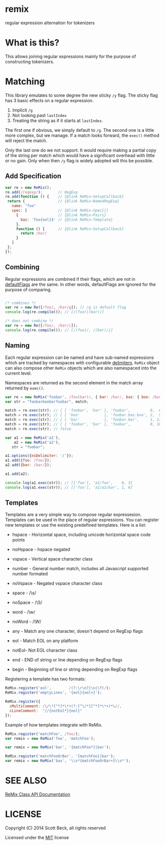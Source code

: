 remix
=====

regular expression alternation for tokenizers

# What is this?

This allows joining regular expressions mainly for the purpose of constructing
tokenizers.

# Matching

This library emulates to some degree the new sticky `/y` flag. The sticky flag
has 3 basic effects on a regular expression.

1. Implicit `/g`
2. Not looking past `lastIndex`
3. Treating the string as if it starts at `lastIndex`.

The first one if obvious, we simply default to `/g`. The second one
is a little more complex, but we manage. If a match looks forward, the
`exec()` method will reject the match.

Only the last one do we not support. It would require making a partial copy
of the string per match which would have a significant overhead with little
or no gain. Only when then `/y` flag is widely adopted will this be possible.

## Add Specification


```javascript
var re = new ReMix();
re.add(/regexp/);       // RegExp
re.add(function () {    // {@link ReMix~SetupCallback}
 return {               // {@link ReMix~NamedRegExp}
   name: "foo"
   spec: [              // {@link ReMix~Spec}[]
     {                  // {@link ReMix~Pairs}
       baz: 'foo{eol}$' // {@link ReMix~Template}
     },
     function () {      // {@link ReMix~SetupCallback}
       return /bar/
     }
   ]
 };
});
```

## Combining

Regular expressions are combined if their flags, which are not in
[defaultFlags](#options) are the same. In other words, defaultFlags
are ignored for the purpose of comparing.

```javascript

/* combines */
var re = new Re([/foo/, /bar/g]); // /g is defualt flag
console.log(re.compile()); // [/(foo)|(bar)/]

/* does not combine */
var re = new Re([/foo/, /bar/i]);
console.log(re.compile()); // [/(foo)/, /(bar)/i]

```

## Naming

Each regular expression can be named and have sub-named expressions
which are tracked by namespaces with configurable [delimiters](#options). `ReMix`
object can also compose other `ReMix` objects which are also namespaced into the
current level.

Namespaces are returned as the second element in the match array returned by
`exec()`.

```javascript
var re = new ReMix('foobar', /foo(bar)/, { bar: /bar/, baz: { boo: /boo/ } });
var str = "foobarboobarfoobar", match;

match = re.exec(str); // [ [ 'foobar', 'bar' ], 'foobar',         0,  6 ]
match = re.exec(str); // [ [ 'boo'           ], 'foobar.baz.boo', 2,  9 ]
match = re.exec(str); // [ [ 'bar'           ], 'foobar.bar',     1, 12 ]
match = re.exec(str); // [ [ 'foobar', 'bar' ], 'foobar',         0, 18 ]
match = re.exec(str); // false
```

```javascript
var a1 = new ReMix('a1'),
    a2 = new ReMix('a2'),
   str = "foobar";

a1.options({nsDelimiter: '/'});
a1.add({foo: /foo/});
a2.add({bar: /bar/});

a1.add(a2);

console.log(a1.exec(str)); // [['foo'], 'a1/foo',    0, 3]
console.log(a1.exec(str)); // [['foo'], 'a1/a2/bar', 1, 6]
```

## Templates

Templates are a very simple way to compose regular expressesion. Templates
can be used in the place of regular expressions. You can register new templates
or use the existing predefined templates. Here is a list:


* hspace - Horizontal space, including unicode horizontal space code points

* noHspace - hspace negated

* vspace - Vertical space character class

* number - General number match, includes all Javascript supported number formated

* noVspace - Negated vspace character class

* space - /\s/

* noSpace - /\S/

* word - /\w/

* noWord - /\W/

* any - Match any one character, doesn't depend on RegExp flags

* eol - Match EOL on any platform

* notEol- Not EOL character class

* end - END of string or line depending on RegExp flags

* begin - Beginning of line or string depending on RegExp flags

Registering a template has two formats:

```javascript
ReMix.register('eol',        /(?:\r\n?|\n|\f)/);
ReMix.register('emptyLines', '{eol}{eol+}');

ReMix.register({
  cMultiComment: /\/\*[^*]*\*+(?:[^\/*][^*]*\*+)*\//,
  cLineComment:  "//{notEol*}{eol}"
});
```

Example of how templates integrate with ReMix.
```javascript
ReMix.register('matchFoo', /foo/);
var remix = new ReMix('foo', 'matchFoo');

var remix = new ReMix('bar', '{matchFoo*}|bar');

ReMix.register('matchFooOrBar', '{matchFoo}|bar');
var remix = new ReMix('bax', '\\s*{matchFooOrBar+}\\s*');

```

# SEE ALSO

[ReMix Class API Documentation](http://bline.github.io/remix/ReMix.html)

# LICENSE

Copyright (C) 2014 Scott Beck, all rights reserved

Licensed under the [MIT](./LICENSE) license
